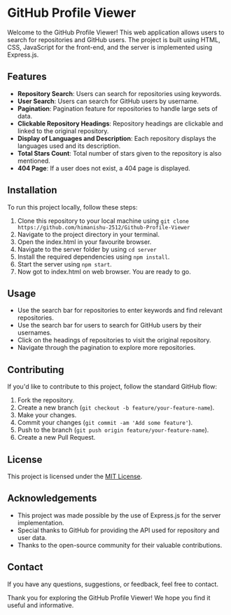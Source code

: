 # GitHub Profile Viewer

Welcome to the GitHub Profile Viewer! This web application allows users to search for repositories and GitHub users.
The project is built using HTML, CSS, JavaScript for the front-end, and the server is implemented using Express.js.

## Features

- **Repository Search**: Users can search for repositories using keywords.
- **User Search**: Users can search for GitHub users by username.
- **Pagination**: Pagination feature for repositories to handle large sets of data.
- **Clickable Repository Headings**: Repository headings are clickable and linked to the original repository.
- **Display of Languages and Description**: Each repository displays the languages used and its description.
- **Total Stars Count**: Total number of stars given to the repository is also mentioned.
- **404 Page**: If a user does not exist, a 404 page is displayed.

## Installation

To run this project locally, follow these steps:

1. Clone this repository to your local machine using ```git clone https://github.com/himanishu-2512/Github-Profile-Viewer```
2. Navigate to the project directory in your terminal.
3. Open the index.html in your favourite browser.
4. Navigate to the server  folder by using ```cd server```
5. Install the required dependencies using `npm install`.
6. Start the server using `npm start`.
7. Now got to index.html on web browser. You are ready to go.

## Usage

- Use the search bar for repositories to enter keywords and find relevant repositories.
- Use the search bar for users to search for GitHub users by their usernames.
- Click on the headings of repositories to visit the original repository.
- Navigate through the pagination to explore more repositories.

## Contributing

If you'd like to contribute to this project, follow the standard GitHub flow:

1. Fork the repository.
2. Create a new branch (`git checkout -b feature/your-feature-name`).
3. Make your changes.
4. Commit your changes (`git commit -am 'Add some feature'`).
5. Push to the branch (`git push origin feature/your-feature-name`).
6. Create a new Pull Request.

## License

This project is licensed under the [MIT License](LICENSE).

## Acknowledgements

- This project was made possible by the use of Express.js for the server implementation.
- Special thanks to GitHub for providing the API used for repository and user data.
- Thanks to the open-source community for their valuable contributions.

## Contact

If you have any questions, suggestions, or feedback, feel free to contact.

Thank you for exploring the GitHub Profile Viewer! We hope you find it useful and informative.
